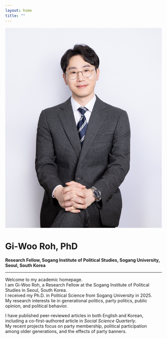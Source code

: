 ```yaml
---
layout: home
title: ""
---
```


![Profile Picture](/assets/images/profile.jpg)

# Gi-Woo Roh, PhD  
**Research Fellow, Sogang Institute of Political Studies, Sogang University, Seoul, South Korea**  

---

Welcome to my academic homepage.  
I am Gi-Woo Roh, a Research Fellow at the Sogang Institute of Political Studies in Seoul, South Korea.  
I received my Ph.D. in Political Science from Sogang University in 2025.  
My research interests lie in generational politics, party politics, public opinion, and political behavior.

I have published peer-reviewed articles in both English and Korean, including a co-first-authored article in *Social Science Quarterly*.  
My recent projects focus on party membership, political participation among older generations, and the effects of party banners.
